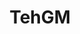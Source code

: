 ---
title: TehGM

menus: header
layout: about-member

# config props
buy_me_a_coffee_description: Want to support me? Buy me a beer!

# cards
cards_main:
 - title: About
   text: hlo am TehGM!

cards_side:
 - include: wakatime_languages.html

games:
 display: true
 location: cards_main
---